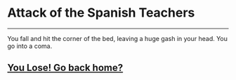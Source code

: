 # Attack of the Spanish Teachers

---------------------------------

You fall and hit the corner of the bed, leaving a huge gash in your head. You go into a coma.

## [You Lose! Go back home?](../../regress/regress.md)